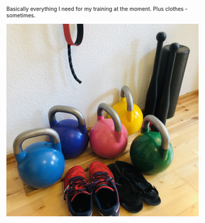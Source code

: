 <!--
.. title: My home gym
.. slug: my-home-gym
.. date: 2022-02-05 07:39:40 UTC+01:00
.. tags: 
.. category: 
.. link: 
.. description: 
.. type: text
-->

Basically everything I need for my training at the moment. Plus clothes - sometimes.

![5 kettlebells, 2 heavy clubs, foam roaller, minimal running shows, running sandals](/images/2022/home-gym-jan-2022.jpg)
